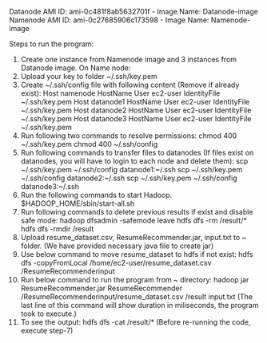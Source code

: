 Datanode AMI ID: ami-0c481f8ab5632701f - Image Name: Datanode-image
Namenode AMI ID: ami-0c27685906c173598 - Image Name: Namenode-image

Steps to run the program:
1. Create one instance from Namenode image and 3 instances from Datanode image.
On Name node:
2. Upload your key to folder ~/.ssh/key.pem
3. Create ~/.ssh/config file with following content (Remove if already exist):
Host namenode
	HostName <Public DNS of Namenode>
	User ec2-user
	IdentityFile ~/.ssh/key.pem
Host datanode1
	HostName <Public DNS of Datanode1>
	User ec2-user
	IdentityFile ~/.ssh/key.pem
Host datanode2
	HostName <Public DNS of Datanode2>
	User ec2-user
	IdentityFile ~/.ssh/key.pem
Host datanode3
	HostName <Public DNS of Datanode3>
	User ec2-user
	IdentityFile ~/.ssh/key.pem
4. Run following two commands to resolve permissions:
	chmod 400 ~/.ssh/key.pem
	chmod 400 ~/.ssh/config
5. Run following commands to transfer files to datanodes (If files exist on datanodes, you will have to login to each node and delete them):
	scp ~/.ssh/key.pem ~/.ssh/config datanode1:~/.ssh
	scp ~/.ssh/key.pem ~/.ssh/config datanode2:~/.ssh
	scp ~/.ssh/key.pem ~/.ssh/config datanode3:~/.ssh
6. Run the following commands to start Hadoop.	
	$HADOOP_HOME/sbin/start-all.sh
7. Run following commands to delete previous results if exist and disable safe mode:
	hadoop dfsadmin -safemode leave
	hdfs dfs -rm /result/*
	hdfs dfs -rmdir /result
8. Upload resume_dataset.csv, ResumeRecommender.jar, input.txt to ~ folder. (We have provided necessary java file to create jar)
9. Use below command to move resume_dataset to hdfs if not exist:
	hdfs dfs -copyFromLocal /home/ec2-user/resume_dataset.csv /ResumeRecommenderinput
10. Run below command to run the program from ~ directory:
	hadoop jar ResumeRecommender.jar ResumeRecommender /ResumeRecommenderinput/resume_dataset.csv /result input.txt
	(The last line of this command will show duration in miliseconds, the program took to execute.)
11. To see the output:
	hdfs dfs -cat /result/*
(Before re-running the code, execute step-7)	
